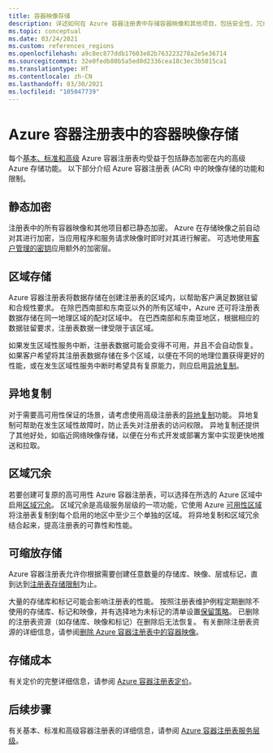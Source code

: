 ```yaml
---
title: 容器映像存储
description: 详述如何在 Azure 容器注册表中存储容器映像和其他项目，包括安全性、冗余和容量。
ms.topic: conceptual
ms.date: 03/24/2021
ms.custom: references_regions
ms.openlocfilehash: a9c8ec877ddb17603e82b763223278a2e5e36714
ms.sourcegitcommit: 32e0fedb80b5a5ed0d2336cea18c3ec3b5015ca1
ms.translationtype: HT
ms.contentlocale: zh-CN
ms.lasthandoff: 03/30/2021
ms.locfileid: "105047739"
---
```

# <a name="container-image-storage-in-azure-container-registry"></a>Azure 容器注册表中的容器映像存储

每个[基本、标准和高级](container-registry-skus.md) Azure 容器注册表均受益于包括静态加密在内的高级 Azure 存储功能。 以下部分介绍 Azure 容器注册表 (ACR) 中的映像存储的功能和限制。

## <a name="encryption-at-rest"></a>静态加密

注册表中的所有容器映像和其他项目都已静态加密。 Azure 在存储映像之前自动对其进行加密，当应用程序和服务请求映像时即时对其进行解密。 可选地使用[客户管理的密钥](container-registry-customer-managed-keys.md)应用额外的加密层。

## <a name="regional-storage"></a>区域存储

Azure 容器注册表将数据存储在创建注册表的区域内，以帮助客户满足数据驻留和合规性要求。 在除巴西南部和东南亚以外的所有区域中，Azure 还可将注册表数据存储在同一地理区域的配对区域中。 在巴西南部和东南亚地区，根据相应的数据驻留要求，注册表数据一律受限于该区域。

如果发生区域性服务中断，注册表数据可能会变得不可用，并且不会自动恢复。 如果客户希望将其注册表数据存储在多个区域，以便在不同的地理位置获得更好的性能，或在发生区域性服务中断时希望具有复原能力，则应启用[异地复制](container-registry-geo-replication.md)。

## <a name="geo-replication"></a>异地复制

对于需要高可用性保证的场景，请考虑使用高级注册表的[异地复制](container-registry-geo-replication.md)功能。 异地复制可帮助在发生区域性故障时，防止丢失对注册表的访问权限。 异地复制还提供了其他好处，如临近网络映像存储，以便在分布式开发或部署方案中实现更快地推送和拉取。

## <a name="zone-redundancy"></a>区域冗余

若要创建可复原的高可用性 Azure 容器注册表，可以选择在所选的 Azure 区域中启用[区域冗余](zone-redundancy.md)。 区域冗余是高级服务层级的一项功能，它使用 Azure [可用性区域](../availability-zones/az-overview.md)将注册表复制到每个启用的地区中至少三个单独的区域。 将异地复制和区域冗余结合起来，提高注册表的可靠性和性能。 

## <a name="scalable-storage"></a>可缩放存储

Azure 容器注册表允许你根据需要创建任意数量的存储库、映像、层或标记，直到达到[注册表存储限制](container-registry-skus.md#service-tier-features-and-limits)为止。 

大量的存储库和标记可能会影响注册表的性能。 按照注册表维护例程定期删除不使用的存储库、标记和映像，并有选择地为未标记的清单设置[保留策略](container-registry-retention-policy.md)。 已删除的注册表资源（如存储库、映像和标记）在删除后无法恢复。 有关删除注册表资源的详细信息，请参阅[删除 Azure 容器注册表中的容器映像](container-registry-delete.md)。

## <a name="storage-cost"></a>存储成本

有关定价的完整详细信息，请参阅 [Azure 容器注册表定价][pricing]。

## <a name="next-steps"></a>后续步骤

有关基本、标准和高级容器注册表的详细信息，请参阅 [Azure 容器注册表服务层级](container-registry-skus.md)。

<!-- IMAGES -->

<!-- LINKS - External -->
[portal]: https://portal.azure.com
[pricing]: https://aka.ms/acr/pricing

<!-- LINKS - Internal -->
